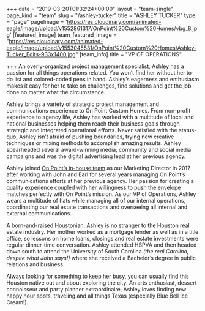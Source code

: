 +++
date = "2019-03-20T01:32:24+00:00"
layout = "team-single"
page_kind = "team"
slug = "/ashley-tucker"
title = "ASHLEY TUCKER"
type = "page"
pageImage = 'https://res.cloudinary.com/animated-eagle/image/upload/v1552861317/OnPoint%20Custom%20Homes/vbg_8.jpg'
[featured_image]
team_featured_image = "https://res.cloudinary.com/animated-eagle/image/upload/v1553045531/OnPoint%20Custom%20Homes/Ashley-Tucker_Edits-933x1400.jpg"
[team_info]
title = "VP OF OPERATIONS"

+++
An overly-organized project management specialist, Ashley has a passion for all things operations related. You won’t find her without her to-do list and colored-coded pens in hand. Ashley’s eagerness and enthusiasm makes it easy for her to take on challenges, find solutions and get the job done no matter what the circumstance.

Ashley brings a variety of strategic project management and communications experience to On Point Custom Homes. From non-profit experience to agency life, Ashley has worked with a multitude of local and national businesses helping them reach their business goals through strategic and integrated operational efforts. Never satisfied with the status-quo, Ashley isn’t afraid of pushing boundaries, trying new creative techniques or mixing methods to accomplish amazing results. Ashley spearheaded several award-winning media, community and social media campaigns and was the digital advertising lead at her previous agency.

Ashley joined [On Point’s in-house team](https://onpointcustomhomes.com/about-us/team/) as our Marketing Director in 2017 after working with John and Earl for several years managing On Point’s communications efforts at her previous agency. Her passion for creating a quality experience coupled with her willingness to push the envelope matches perfectly with On Point’s mission. As our VP of Operations, Ashley wears a multitude of hats while managing all of our internal operations, coordinating our real estate transactions and overseeing all internal and external communications.

A born-and-raised Houstonian, Ashley is no stranger to the Houston real estate industry. Her mother worked as a mortgage lender as well as in a title office, so lessons on home loans, closings and real estate investments were regular dinner-time conversation. Ashley attended HSPVA and then headed down south to attend the University of South Carolina _(the real Carolina, despite what John says!)_ where she received a Bachelor’s degree in public relations and business.

Always looking for something to keep her busy, you can usually find this Houston native out and about exploring the city. An arts enthusiast, dessert connoisseur and party planner extraordinaire, Ashley loves finding new happy hour spots, traveling and all things Texas (especially Blue Bell Ice Cream!).